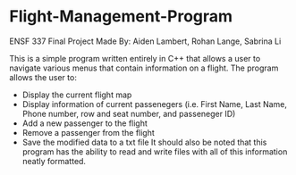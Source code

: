 # Flight-Management-Program
ENSF 337 Final Project
Made By: Aiden Lambert, Rohan Lange, Sabrina Li

This is a simple program written entirely in C++ that allows a user to navigate various menus that contain information on a flight.
The program allows the user to:
  - Display the current flight map
  - Display information of current passenegers (i.e. First Name, Last Name, Phone number, row and seat number, and passeneger ID)
  - Add a new passenger to the flight
  - Remove a passenger from the flight
  - Save the modified data to a txt file
It should also be noted that this program has the ability to read and write files with all of this information neatly formatted.
